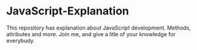 # JavaScript-Explanation
 This repository has explanation about JavaScript development. Methods, attributes and more.  Join me, and give a litle of your knowledge for everybudy.
